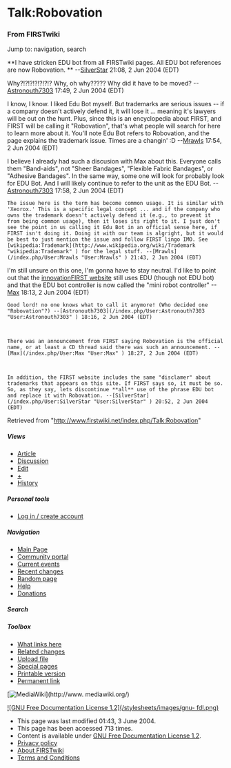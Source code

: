 # Talk:Robovation

### From FIRSTwiki

Jump to: navigation, search

**I have stricken EDU bot from all FIRSTwiki pages. All EDU bot references are now Robovation. ** \--[SilverStar](/index.php/User:SilverStar "User:SilverStar" ) 21:08, 2 Jun 2004 (EDT) 

Why?!?!?!?!?!?!? Why, oh why????? Why did it have to be moved?
--[Astronouth7303](/index.php/User:Astronouth7303 "User:Astronouth7303" )
17:49, 2 Jun 2004 (EDT)

I know, I know. I liked Edu Bot myself. But trademarks are serious issues --
if a company doesn't actively defend it, it will lose it ... meaning it's
lawyers will be out on the hunt. Plus, since this is an encyclopedia about
FIRST, and FIRST will be calling it "Robovation", that's what people will
search for here to learn more about it. You'll note Edu Bot refers to
Robovation, and the page explains the trademark issue. Times are a changin' :D
--[Mrawls](/index.php/User:Mrawls "User:Mrawls" ) 17:54, 2 Jun 2004 (EDT)

I believe I already had such a discusion with Max about this. Everyone calls
them "Band-aids", not "Sheer Bandages", "Flexible Fabric Bandages", or
"Adhesive Bandages". In the same way, some one will look for probably look for
EDU Bot. And I will likely continue to refer to the unit as the EDU Bot.
--[Astronouth7303](/index.php/User:Astronouth7303 "User:Astronouth7303" )
17:58, 2 Jun 2004 (EDT)

    The issue here is the term has become common usage. It is similar with 'Xeorox.' This is a specific legal concept ... and if the company who owns the trademark doesn't actively defend it (e.g., to prevent it from being common usage), then it loses its right to it. I just don't see the point in us calling it Edu Bot in an official sense here, if FIRST isn't doing it. Doing it with our team is algright, but it would be best to just mention the issue and follow FIRST lingo IMO. See [wikipedia:Trademark](http://www.wikipedia.org/wiki/Trademark "wikipedia:Trademark" ) for the legal stuff. --[Mrawls](/index.php/User:Mrawls "User:Mrawls" ) 21:43, 2 Jun 2004 (EDT) 

I'm still unsure on this one, I'm gonna have to stay neutral. I'd like to
point out that the [innovationFIRST
website](http://innovationfirst.com/FIRSTRobotics/edu-kits.htm
"http://innovationfirst.com/FIRSTRobotics/edu-kits.htm" ) still uses EDU
(though not EDU bot) and that the EDU bot controller is now called the "mini
robot controller" --[Max](/index.php/User:Max "User:Max" ) 18:13, 2 Jun 2004
(EDT)

    Good lord! no one knows what to call it anymore! (Who decided one "Robovation"?) --[Astronouth7303](/index.php/User:Astronouth7303 "User:Astronouth7303" ) 18:16, 2 Jun 2004 (EDT) 

    

    There was an announcement from FIRST saying Robovation is the official name, or at least a CD thread said there was such an announcement. --[Max](/index.php/User:Max "User:Max" ) 18:27, 2 Jun 2004 (EDT) 

    

    In addition, the FIRST website includes the same "disclamer" about trademarks that appears on this site. If FIRST says so, it must be so. So, as they say, lets discontinue **all** use of the phrase EDU bot and replace it with Robovation. --[SilverStar](/index.php/User:SilverStar "User:SilverStar" ) 20:52, 2 Jun 2004 (EDT) 

Retrieved from "<http://www.firstwiki.net/index.php/Talk:Robovation>"

##### Views

  * [Article](/index.php/Robovation)
  * [Discussion](/index.php/Talk:Robovation)
  * [Edit](/index.php?title=Talk:Robovation&action=edit)
  * [+](/index.php?title=Talk:Robovation&action=edit&section=new)
  * [History](/index.php?title=Talk:Robovation&action=history)

##### Personal tools

  * [Log in / create account](/index.php?title=Special:Userlogin&returnto=Talk:Robovation)

[](/index.php/Main_Page "Main Page" )

##### Navigation

  * [Main Page](/index.php/Main_Page)
  * [Community portal](/index.php/FIRSTwiki:Community_portal)
  * [Current events](/index.php/Current_events)
  * [Recent changes](/index.php/Special:Recentchanges)
  * [Random page](/index.php/Special:Random)
  * [Help](/index.php/Help:Contents)
  * [Donations](/index.php/FIRSTwiki:Site_support)

##### Search



##### Toolbox

  * [What links here](/index.php/Special:Whatlinkshere/Talk:Robovation)
  * [Related changes](/index.php/Special:Recentchangeslinked/Talk:Robovation)
  * [Upload file](/index.php/Special:Upload)
  * [Special pages](/index.php/Special:Specialpages)
  * [Printable version](/index.php?title=Talk:Robovation&printable=yes)
  * [Permanent link](/index.php?title=Talk:Robovation&oldid=39028)

[![MediaWiki](/skins/common/images/poweredby_mediawiki_88x31.png)](http://www.
mediawiki.org/)

[![GNU Free Documentation License 1.2](/stylesheets/images/gnu-
fdl.png)](http://www.gnu.org/copyleft/fdl.html)

  * This page was last modified 01:43, 3 June 2004.
  * This page has been accessed 713 times.
  * Content is available under [GNU Free Documentation License 1.2](http://www.gnu.org/copyleft/fdl.html "http://www.gnu.org/copyleft/fdl.html" ).
  * [Privacy policy](/index.php/FIRSTwiki:Privacy_policy "FIRSTwiki:Privacy policy" )
  * [About FIRSTwiki](/index.php/FIRSTwiki:About "FIRSTwiki:About" )
  * [Terms and Conditions](/index.php/FIRSTwiki:Terms_and_conditions "FIRSTwiki:Terms and conditions" )

